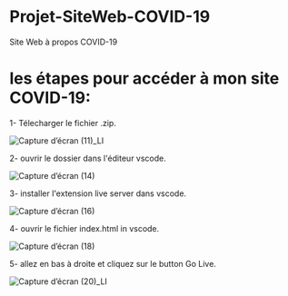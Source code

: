 # Projet-SiteWeb-COVID-19
Site Web à propos COVID-19

# les étapes pour accéder à mon site COVID-19:

1- Télecharger le fichier .zip.

![Capture d’écran (11)_LI](https://user-images.githubusercontent.com/67163533/103821496-869d1c00-506e-11eb-8c4d-06cdc8c3fa4c.jpg)

2- ouvrir le dossier dans l'éditeur vscode.

![Capture d’écran (14)](https://user-images.githubusercontent.com/67163533/103821801-3b373d80-506f-11eb-8635-a8b73ec662a7.png)

3- installer l'extension live server dans vscode.

![Capture d’écran (16)](https://user-images.githubusercontent.com/67163533/103822005-9d903e00-506f-11eb-9dcf-0d21a92cd946.png)

4- ouvrir le fichier index.html in vscode.

![Capture d’écran (18)](https://user-images.githubusercontent.com/67163533/103822183-e34d0680-506f-11eb-824a-e7e1952e502d.png)

5- allez en bas à droite et cliquez sur le button Go Live.

![Capture d’écran (20)_LI](https://user-images.githubusercontent.com/67163533/103822457-78e89600-5070-11eb-907e-8473e8d7fc44.jpg)

